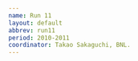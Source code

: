 ```yaml
---
name: Run 11
layout: default
abbrev: run11
period: 2010-2011
coordinator: Takao Sakaguchi, BNL.
---
```

